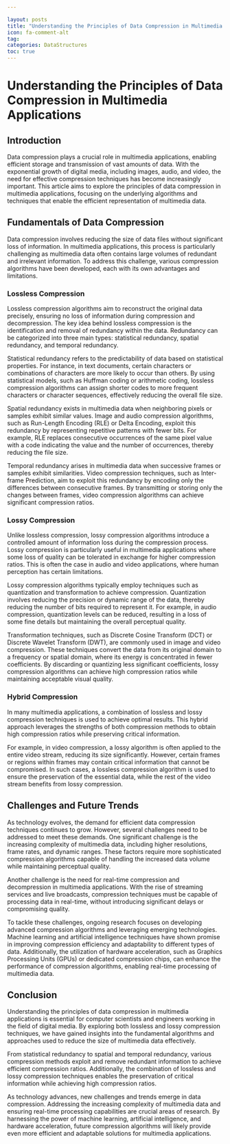 ```yaml
---

layout: posts
title: "Understanding the Principles of Data Compression in Multimedia Applications"
icon: fa-comment-alt
tag:      
categories: DataStructures
toc: true
---
```




# Understanding the Principles of Data Compression in Multimedia Applications

## Introduction

Data compression plays a crucial role in multimedia applications, enabling efficient storage and transmission of vast amounts of data. With the exponential growth of digital media, including images, audio, and video, the need for effective compression techniques has become increasingly important. This article aims to explore the principles of data compression in multimedia applications, focusing on the underlying algorithms and techniques that enable the efficient representation of multimedia data.

## Fundamentals of Data Compression

Data compression involves reducing the size of data files without significant loss of information. In multimedia applications, this process is particularly challenging as multimedia data often contains large volumes of redundant and irrelevant information. To address this challenge, various compression algorithms have been developed, each with its own advantages and limitations.

### Lossless Compression

Lossless compression algorithms aim to reconstruct the original data precisely, ensuring no loss of information during compression and decompression. The key idea behind lossless compression is the identification and removal of redundancy within the data. Redundancy can be categorized into three main types: statistical redundancy, spatial redundancy, and temporal redundancy.

Statistical redundancy refers to the predictability of data based on statistical properties. For instance, in text documents, certain characters or combinations of characters are more likely to occur than others. By using statistical models, such as Huffman coding or arithmetic coding, lossless compression algorithms can assign shorter codes to more frequent characters or character sequences, effectively reducing the overall file size.

Spatial redundancy exists in multimedia data when neighboring pixels or samples exhibit similar values. Image and audio compression algorithms, such as Run-Length Encoding (RLE) or Delta Encoding, exploit this redundancy by representing repetitive patterns with fewer bits. For example, RLE replaces consecutive occurrences of the same pixel value with a code indicating the value and the number of occurrences, thereby reducing the file size.

Temporal redundancy arises in multimedia data when successive frames or samples exhibit similarities. Video compression techniques, such as Inter-frame Prediction, aim to exploit this redundancy by encoding only the differences between consecutive frames. By transmitting or storing only the changes between frames, video compression algorithms can achieve significant compression ratios.

### Lossy Compression

Unlike lossless compression, lossy compression algorithms introduce a controlled amount of information loss during the compression process. Lossy compression is particularly useful in multimedia applications where some loss of quality can be tolerated in exchange for higher compression ratios. This is often the case in audio and video applications, where human perception has certain limitations.

Lossy compression algorithms typically employ techniques such as quantization and transformation to achieve compression. Quantization involves reducing the precision or dynamic range of the data, thereby reducing the number of bits required to represent it. For example, in audio compression, quantization levels can be reduced, resulting in a loss of some fine details but maintaining the overall perceptual quality.

Transformation techniques, such as Discrete Cosine Transform (DCT) or Discrete Wavelet Transform (DWT), are commonly used in image and video compression. These techniques convert the data from its original domain to a frequency or spatial domain, where its energy is concentrated in fewer coefficients. By discarding or quantizing less significant coefficients, lossy compression algorithms can achieve high compression ratios while maintaining acceptable visual quality.

### Hybrid Compression

In many multimedia applications, a combination of lossless and lossy compression techniques is used to achieve optimal results. This hybrid approach leverages the strengths of both compression methods to obtain high compression ratios while preserving critical information.

For example, in video compression, a lossy algorithm is often applied to the entire video stream, reducing its size significantly. However, certain frames or regions within frames may contain critical information that cannot be compromised. In such cases, a lossless compression algorithm is used to ensure the preservation of the essential data, while the rest of the video stream benefits from lossy compression.

## Challenges and Future Trends

As technology evolves, the demand for efficient data compression techniques continues to grow. However, several challenges need to be addressed to meet these demands. One significant challenge is the increasing complexity of multimedia data, including higher resolutions, frame rates, and dynamic ranges. These factors require more sophisticated compression algorithms capable of handling the increased data volume while maintaining perceptual quality.

Another challenge is the need for real-time compression and decompression in multimedia applications. With the rise of streaming services and live broadcasts, compression techniques must be capable of processing data in real-time, without introducing significant delays or compromising quality.

To tackle these challenges, ongoing research focuses on developing advanced compression algorithms and leveraging emerging technologies. Machine learning and artificial intelligence techniques have shown promise in improving compression efficiency and adaptability to different types of data. Additionally, the utilization of hardware acceleration, such as Graphics Processing Units (GPUs) or dedicated compression chips, can enhance the performance of compression algorithms, enabling real-time processing of multimedia data.

## Conclusion

Understanding the principles of data compression in multimedia applications is essential for computer scientists and engineers working in the field of digital media. By exploring both lossless and lossy compression techniques, we have gained insights into the fundamental algorithms and approaches used to reduce the size of multimedia data effectively.

From statistical redundancy to spatial and temporal redundancy, various compression methods exploit and remove redundant information to achieve efficient compression ratios. Additionally, the combination of lossless and lossy compression techniques enables the preservation of critical information while achieving high compression ratios.

As technology advances, new challenges and trends emerge in data compression. Addressing the increasing complexity of multimedia data and ensuring real-time processing capabilities are crucial areas of research. By harnessing the power of machine learning, artificial intelligence, and hardware acceleration, future compression algorithms will likely provide even more efficient and adaptable solutions for multimedia applications.